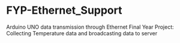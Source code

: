 # FYP-Ethernet_Support
Arduino UNO data transmission through Ethernet
Final Year Project:
Collecting Temperature data and broadcasting data to server
